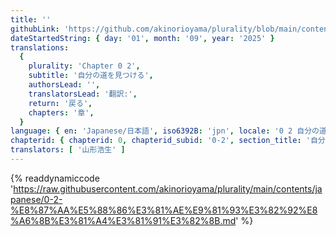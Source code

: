 ```yaml
---
title: ''
githubLink: 'https://github.com/akinorioyama/plurality/blob/main/contents/japanese/0-2-%E8%87%AA%E5%88%86%E3%81%AE%E9%81%93%E3%82%92%E8%A6%8B%E3%81%A4%E3%81%91%E3%82%8B.md'
dateStartedString: { day: '01', month: '09', year: '2025' }
translations:
  {
    plurality: 'Chapter 0 2',
    subtitle: '自分の道を見つける',
    authorsLead: '',
    translatorsLead: '翻訳:',
    return: '戻る',
    chapters: '章',
  }
language: { en: 'Japanese/日本語', iso6392B: 'jpn', locale: '0 2 自分の道を見つける' }
chapterid: { chapterid: 0, chapterid_subid: '0-2', section_title: '自分の道を見つける' }
translators: [ '山形浩生' ]
---
```

{% readdynamiccode 'https://raw.githubusercontent.com/akinorioyama/plurality/main/contents/japanese/0-2-%E8%87%AA%E5%88%86%E3%81%AE%E9%81%93%E3%82%92%E8%A6%8B%E3%81%A4%E3%81%91%E3%82%8B.md' %}
